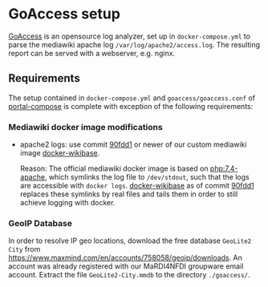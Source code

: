 # GoAccess setup

[GoAccess](goaccess.io) is an opensource log analyzer, set up in `docker-compose.yml` to
parse the mediawiki apache log `/var/log/apache2/access.log`.
The resulting report can be served with a webserver, e.g. nginx.

## Requirements

The setup contained in `docker-compose.yml` and `goaccess/goaccess.conf` of
[portal-compose](github.com/MaRDI4NFDI/portal-compose) is complete with exception of the following requirements:

### Mediawiki docker image modifications

- apache2 logs: use commit [90fdd1](https://github.com/MaRDI4NFDI/docker-wikibase/commit/90fdd1562783531691e26f2e1874aa42ea23f311) or newer of our custom mediawiki image [docker-wikibase](https://github.com/MaRDI4NFDI/docker-wikibase).

  
  Reason: The official mediawiki docker image is based on
  [php:7.4-apache](https://hub.docker.com/layers/php/library/php/7.4-apache/images/sha256-f2e8c86002a794426a68537dc772c680865065da4127d3824f738e11bd4663af?context=explore),
  which symlinks the log file to `/dev/stdout`, such that the logs are accessible with
  `docker logs`. [docker-wikibase](https://github.com/MaRDI4NFDI/docker-wikibase) as of commit [90fdd1](https://github.com/MaRDI4NFDI/docker-wikibase/commit/90fdd1562783531691e26f2e1874aa42ea23f311) replaces these symlinks by real files and
  tails them in order to still achieve logging with docker.

### GeoIP Database

In order to resolve IP geo locations, download the free database `GeoLite2 City` from https://www.maxmind.com/en/accounts/758058/geoip/downloads.
An account was already registered with our MaRDI4NFDI groupware email account.
Extract the file `GeoLite2-City.mmdb` to the directory `./goaccess/`.

